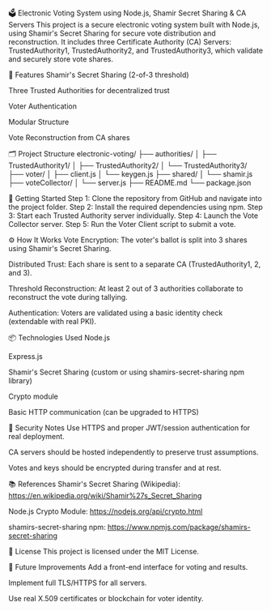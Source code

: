 🗳️ Electronic Voting System using Node.js, Shamir Secret Sharing & CA Servers
This project is a secure electronic voting system built with Node.js, using Shamir's Secret Sharing for secure vote distribution and reconstruction. It includes three Certificate Authority (CA) Servers: TrustedAuthority1, TrustedAuthority2, and TrustedAuthority3, which validate and securely store vote shares.

🔐 Features
Shamir's Secret Sharing (2-of-3 threshold)

Three Trusted Authorities for decentralized trust

Voter Authentication

Modular Structure

Vote Reconstruction from CA shares

🗂️ Project Structure
electronic-voting/
├── authorities/
│ ├── TrustedAuthority1/
│ ├── TrustedAuthority2/
│ └── TrustedAuthority3/
├── voter/
│ ├── client.js
│ └── keygen.js
├── shared/
│ └── shamir.js
├── voteCollector/
│ └── server.js
├── README.md
└── package.json

🚀 Getting Started
Step 1: Clone the repository from GitHub and navigate into the project folder.
Step 2: Install the required dependencies using npm.
Step 3: Start each Trusted Authority server individually.
Step 4: Launch the Vote Collector server.
Step 5: Run the Voter Client script to submit a vote.

⚙️ How It Works
Vote Encryption: The voter's ballot is split into 3 shares using Shamir's Secret Sharing.

Distributed Trust: Each share is sent to a separate CA (TrustedAuthority1, 2, and 3).

Threshold Reconstruction: At least 2 out of 3 authorities collaborate to reconstruct the vote during tallying.

Authentication: Voters are validated using a basic identity check (extendable with real PKI).

📦 Technologies Used
Node.js

Express.js

Shamir's Secret Sharing (custom or using shamirs-secret-sharing npm library)

Crypto module

Basic HTTP communication (can be upgraded to HTTPS)

🔐 Security Notes
Use HTTPS and proper JWT/session authentication for real deployment.

CA servers should be hosted independently to preserve trust assumptions.

Votes and keys should be encrypted during transfer and at rest.

📚 References
Shamir's Secret Sharing (Wikipedia): https://en.wikipedia.org/wiki/Shamir%27s_Secret_Sharing

Node.js Crypto Module: https://nodejs.org/api/crypto.html

shamirs-secret-sharing npm: https://www.npmjs.com/package/shamirs-secret-sharing

📜 License
This project is licensed under the MIT License.

🚧 Future Improvements
Add a front-end interface for voting and results.

Implement full TLS/HTTPS for all servers.

Use real X.509 certificates or blockchain for voter identity.

